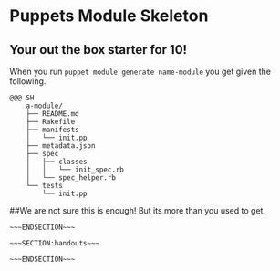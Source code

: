 <!SLIDE>
# Puppets Module Skeleton #
## Your out the box starter for 10! ##

When you run `puppet module generate name-module` you get given the following.


    @@@ SH
        a-module/
        ├── README.md
        ├── Rakefile
        ├── manifests
        │   └── init.pp
        ├── metadata.json
        ├── spec
        │   ├── classes
        │   │   └── init_spec.rb
        │   └── spec_helper.rb
        └── tests
            └── init.pp

##We are not sure this is enough! But its more than you used to get.

~~~SECTION:notes~~~
~~~ENDSECTION~~~

~~~SECTION:handouts~~~

~~~ENDSECTION~~~

